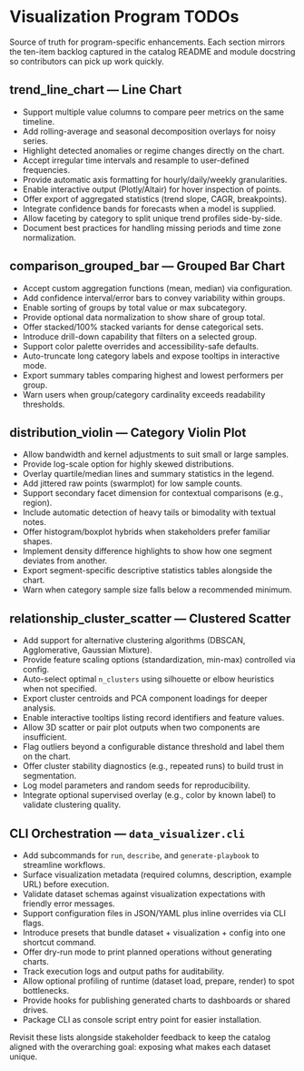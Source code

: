 # Visualization Program TODOs

Source of truth for program-specific enhancements. Each section mirrors the ten-item backlog captured in the catalog README and module docstring so contributors can pick up work quickly.

## trend_line_chart — Line Chart
- Support multiple value columns to compare peer metrics on the same timeline.
- Add rolling-average and seasonal decomposition overlays for noisy series.
- Highlight detected anomalies or regime changes directly on the chart.
- Accept irregular time intervals and resample to user-defined frequencies.
- Provide automatic axis formatting for hourly/daily/weekly granularities.
- Enable interactive output (Plotly/Altair) for hover inspection of points.
- Offer export of aggregated statistics (trend slope, CAGR, breakpoints).
- Integrate confidence bands for forecasts when a model is supplied.
- Allow faceting by category to split unique trend profiles side-by-side.
- Document best practices for handling missing periods and time zone normalization.

## comparison_grouped_bar — Grouped Bar Chart
- Accept custom aggregation functions (mean, median) via configuration.
- Add confidence interval/error bars to convey variability within groups.
- Enable sorting of groups by total value or max subcategory.
- Provide optional data normalization to show share of group total.
- Offer stacked/100% stacked variants for dense categorical sets.
- Introduce drill-down capability that filters on a selected group.
- Support color palette overrides and accessibility-safe defaults.
- Auto-truncate long category labels and expose tooltips in interactive mode.
- Export summary tables comparing highest and lowest performers per group.
- Warn users when group/category cardinality exceeds readability thresholds.

## distribution_violin — Category Violin Plot
- Allow bandwidth and kernel adjustments to suit small or large samples.
- Provide log-scale option for highly skewed distributions.
- Overlay quartile/median lines and summary statistics in the legend.
- Add jittered raw points (swarmplot) for low sample counts.
- Support secondary facet dimension for contextual comparisons (e.g., region).
- Include automatic detection of heavy tails or bimodality with textual notes.
- Offer histogram/boxplot hybrids when stakeholders prefer familiar shapes.
- Implement density difference highlights to show how one segment deviates from another.
- Export segment-specific descriptive statistics tables alongside the chart.
- Warn when category sample size falls below a recommended minimum.

## relationship_cluster_scatter — Clustered Scatter
- Add support for alternative clustering algorithms (DBSCAN, Agglomerative, Gaussian Mixture).
- Provide feature scaling options (standardization, min-max) controlled via config.
- Auto-select optimal `n_clusters` using silhouette or elbow heuristics when not specified.
- Export cluster centroids and PCA component loadings for deeper analysis.
- Enable interactive tooltips listing record identifiers and feature values.
- Allow 3D scatter or pair plot outputs when two components are insufficient.
- Flag outliers beyond a configurable distance threshold and label them on the chart.
- Offer cluster stability diagnostics (e.g., repeated runs) to build trust in segmentation.
- Log model parameters and random seeds for reproducibility.
- Integrate optional supervised overlay (e.g., color by known label) to validate clustering quality.

## CLI Orchestration — `data_visualizer.cli`
- Add subcommands for `run`, `describe`, and `generate-playbook` to streamline workflows.
- Surface visualization metadata (required columns, description, example URL) before execution.
- Validate dataset schemas against visualization expectations with friendly error messages.
- Support configuration files in JSON/YAML plus inline overrides via CLI flags.
- Introduce presets that bundle dataset + visualization + config into one shortcut command.
- Offer dry-run mode to print planned operations without generating charts.
- Track execution logs and output paths for auditability.
- Allow optional profiling of runtime (dataset load, prepare, render) to spot bottlenecks.
- Provide hooks for publishing generated charts to dashboards or shared drives.
- Package CLI as console script entry point for easier installation.

Revisit these lists alongside stakeholder feedback to keep the catalog aligned with the overarching goal: exposing what makes each dataset unique.
